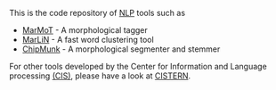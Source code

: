 This is the code repository of [NLP](https://en.wikipedia.org/wiki/Natural_language_processing) tools such as

* [MarMoT](http://cistern.cis.lmu.de/marmot/) - A morphological tagger
* [MarLiN](http://cistern.cis.lmu.de/marlin/) - A fast word clustering tool
* [ChipMunk](http://cistern.cis.lmu.de/marlin/) - A morphological segmenter and stemmer

For other tools developed by the Center for Information and Language processing [(CIS)](http://cis.lmu.de), please have a look at [CISTERN](http://cistern.cis.lmu.de/).
